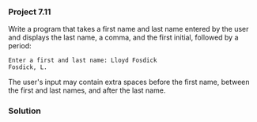 ### Project 7.11
Write a program that takes a first name and last name entered by the user and displays the last name, a comma, and the first initial, followed by a period:
```
Enter a first and last name: Lloyd Fosdick
Fosdick, L.
```
The user's input may contain extra spaces before the first name, between the first and last names, and after the last name.

### Solution

